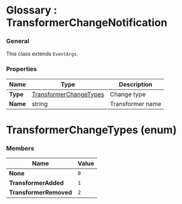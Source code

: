 ﻿# Glossary : TransformerChangeNotification


### General

This class extends `EventArgs`.

### Properties

| Name | Type | Description |
| ------------- | ------------- | ----- |
| **Type** | [TransformerChangeTypes](../glossary/transformer-change-notification#transformerchangetypes-enum) | Change type |
| **Name** | string | Transformer name |

# TransformerChangeTypes (enum)

### Members

| Name | Value |
| ---- | ----- |
| **None** |  `0` |
| **TransformerAdded** | `1` |
| **TransformerRemoved** | `2` |
